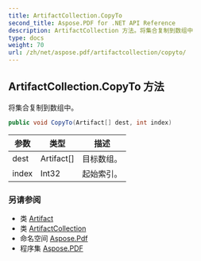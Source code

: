 ```yaml
---
title: ArtifactCollection.CopyTo
second_title: Aspose.PDF for .NET API Reference
description: ArtifactCollection 方法。将集合复制到数组中
type: docs
weight: 70
url: /zh/net/aspose.pdf/artifactcollection/copyto/
---
```

## ArtifactCollection.CopyTo 方法

将集合复制到数组中。

```csharp
public void CopyTo(Artifact[] dest, int index)
```

| 参数 | 类型 | 描述 |
| --- | --- | --- |
| dest | Artifact[] | 目标数组。 |
| index | Int32 | 起始索引。 |

### 另请参阅

* 类 [Artifact](../../artifact/)
* 类 [ArtifactCollection](../)
* 命名空间 [Aspose.Pdf](../../../aspose.pdf/)
* 程序集 [Aspose.PDF](../../../)
